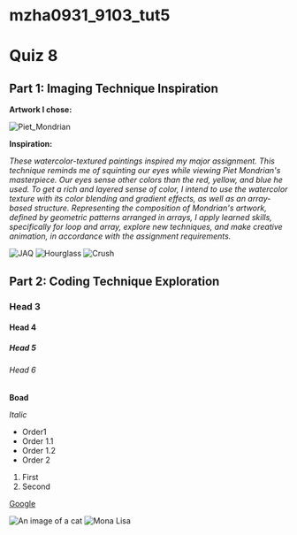 # mzha0931_9103_tut5

# Quiz 8
## Part 1: Imaging Technique Inspiration
**Artwork I chose:**

![Piet_Mondrian](Image/Piet_Mondrian_Broadway_Boogie_Woogie.jpeg)


**Inspiration:**

*These watercolor-textured paintings inspired my major assignment. This technique reminds me of squinting our eyes while viewing Piet Mondrian's masterpiece. Our eyes sense other colors than the red, yellow, and blue he used. To get a rich and layered sense of color, I intend to use the watercolor texture with its color blending and gradient effects, as well as an array-based structure. Representing the composition of Mondrian's artwork, defined by geometric patterns arranged in arrays, I apply learned skills, specifically for loop and array, explore new techniques, and make creative animation, in accordance with the assignment requirements.*

![JAQ](Image/JAQ_CHARTIER.jpeg)
![Hourglass](Image/The_Antelucan_Hourglass.jpeg)
![Crush](Image/Jeffrey_Simmons_Design_Crush.jpeg)



## Part 2:  Coding Technique Exploration

### Head 3
#### Head 4
##### Head 5
###### Head 6

**Boad**

*Italic*

- Order1
 - Order 1.1
 - Order 1.2
- Order 2

1. First
2. Second

[Google](https://www.google.com)

![An image of a cat](http://placekitten.com/200/300)
![Mona Lisa](Image/mona.jpg)

